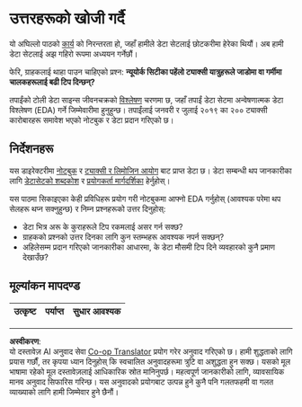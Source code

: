 <!--
CO_OP_TRANSLATOR_METADATA:
{
  "original_hash": "fcc7547171f4530f159676dd73ed772e",
  "translation_date": "2025-08-27T18:02:56+00:00",
  "source_file": "4-Data-Science-Lifecycle/15-analyzing/assignment.md",
  "language_code": "ne"
}
-->
# उत्तरहरूको खोजी गर्दै

यो अघिल्लो पाठको [कार्य](../14-Introduction/assignment.md) को निरन्तरता हो, जहाँ हामीले डेटा सेटलाई छोटकरीमा हेरेका थियौं। अब हामी डेटा सेटलाई अझ गहिरो रूपमा अध्ययन गर्नेछौं।

फेरि, ग्राहकलाई थाहा पाउन चाहिएको प्रश्न: **न्यूयोर्क सिटीका पहेंलो ट्याक्सी यात्रुहरूले जाडोमा वा गर्मीमा चालकहरूलाई बढी टिप दिन्छन्?**

तपाईंको टोली डेटा साइन्स जीवनचक्रको [विश्लेषण](README.md) चरणमा छ, जहाँ तपाईं डेटा सेटमा अन्वेषणात्मक डेटा विश्लेषण (EDA) गर्ने जिम्मेवारीमा हुनुहुन्छ। तपाईंलाई जनवरी र जुलाई २०१९ का २०० ट्याक्सी कारोबारहरू समावेश भएको नोटबुक र डेटा प्रदान गरिएको छ।

## निर्देशनहरू

यस डाइरेक्टरीमा [नोटबुक](assignment.ipynb) र [ट्याक्सी र लिमोजिन आयोग](https://docs.microsoft.com/en-us/azure/open-datasets/dataset-taxi-yellow?tabs=azureml-opendatasets) बाट प्राप्त डेटा छ। डेटा सम्बन्धी थप जानकारीका लागि [डेटासेटको शब्दकोश](https://www1.nyc.gov/assets/tlc/downloads/pdf/data_dictionary_trip_records_yellow.pdf) र [प्रयोगकर्ता मार्गदर्शिका](https://www1.nyc.gov/assets/tlc/downloads/pdf/trip_record_user_guide.pdf) हेर्नुहोस्।

यस पाठमा सिकाइएका केही प्रविधिहरू प्रयोग गरी नोटबुकमा आफ्नो EDA गर्नुहोस् (आवश्यक परेमा थप सेलहरू थप्न सक्नुहुन्छ) र निम्न प्रश्नहरूको उत्तर दिनुहोस्:

- डेटा भित्र अरू के कुराहरूले टिप रकमलाई असर गर्न सक्छ?
- ग्राहकको प्रश्नको उत्तर दिनका लागि कुन स्तम्भहरू आवश्यक नपर्न सक्छन्?
- अहिलेसम्म प्रदान गरिएको जानकारीका आधारमा, के डेटा मौसमी टिप दिने व्यवहारको कुनै प्रमाण देखाउँछ?

## मूल्यांकन मापदण्ड

उत्कृष्ट | पर्याप्त | सुधार आवश्यक
--- | --- | --- | 

---

**अस्वीकरण**:  
यो दस्तावेज़ AI अनुवाद सेवा [Co-op Translator](https://github.com/Azure/co-op-translator) प्रयोग गरेर अनुवाद गरिएको छ। हामी शुद्धताको लागि प्रयास गर्छौं, तर कृपया ध्यान दिनुहोस् कि स्वचालित अनुवादहरूमा त्रुटि वा अशुद्धता हुन सक्छ। यसको मूल भाषामा रहेको मूल दस्तावेज़लाई आधिकारिक स्रोत मानिनुपर्छ। महत्वपूर्ण जानकारीको लागि, व्यावसायिक मानव अनुवाद सिफारिस गरिन्छ। यस अनुवादको प्रयोगबाट उत्पन्न हुने कुनै पनि गलतफहमी वा गलत व्याख्याको लागि हामी जिम्मेवार हुने छैनौं।